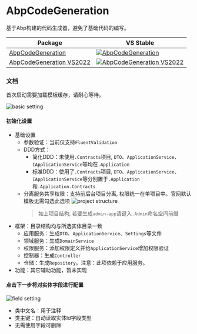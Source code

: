 # AbpCodeGeneration
基于Abp构建的代码生成器，避免了基础代码的编写。

| Package | VS Stable |
| ------- | ------------ |
| [AbpCodeGeneration](https://marketplace.visualstudio.com/items?itemName=Snow258.AbpCodeGeneration) | [![AbpCodeGeneration](https://img.shields.io/badge/VS%20Marketplace-v1.1.4-blue)](https://www.nuget.org/packages/Newtonsoft.Json/) |
| [AbpCodeGeneration VS2022](https://marketplace.visualstudio.com/items?itemName=Snow258.AbpCodeGenerationVS2022) | [![AbpCodeGeneration VS2022](https://img.shields.io/badge/VS%20Marketplace-v0.1.0-blue)](https://www.nuget.org/packages/Dapper.EntityFramework/) |

### 文档
首次启动需要加载模板缓存，请耐心等待。

![basic setting](https://github.com/snowchenlei/AbpCodeGeneration/blob/master/docs/images/%E5%90%AF%E5%8A%A8%E9%A1%B5.png)
#### 初始化设置
- 基础设置
  - 参数验证：当前仅支持`FluentValidation`
  - DDD方式：
    - 简化DDD：未使用`.Contracts`项目, `DTO`、`ApplicationService`、`IApplicationService`等均在`.Application`
    - 标准DDD：使用了`.Contracts`项目, `DTO`、`ApplicationService`、`IApplicationService`等分别置于`.Application`和`.Application.Contracts`
  - 分离服务共享权限：支持前后台项目分离, 权限统一在单项目中。官网默认模板无需勾选此选项
    ![project structure](https://github.com/snowchenlei/AbpCodeGeneration/blob/master/docs/images/%E5%A4%8D%E6%9D%82%E9%A1%B9%E7%9B%AE%E7%BB%93%E6%9E%84.png)
    > 如上项目结构, 若要生成`admin-app`请键入`.Admin`命名空间前缀
- 框架：目录结构均与所选实体目录一致
  - 应用服务：生成`DTO`、`ApplicationService`、`Settings`等文件
  - 领域服务：生成`DomainService`
  - 权限服务：添加权限定义并给`ApplicationService`增加权限验证
  - 控制器：生成`Controller`
  - 仓储：生成`Repository`。注意：此项依赖于应用服务。
- 功能：其它辅助功能，暂未实现

#### 点击下一步将对实体字段进行配置
![field setting](https://github.com/snowchenlei/AbpCodeGeneration/blob/master/docs/images/%E7%94%9F%E6%88%90%E5%AD%97%E6%AE%B5%E9%85%8D%E7%BD%AE.png)
- 类中文名：用于注释
- 类主键：自动读取实体Id字段类型
- 无需使用字段可删除
